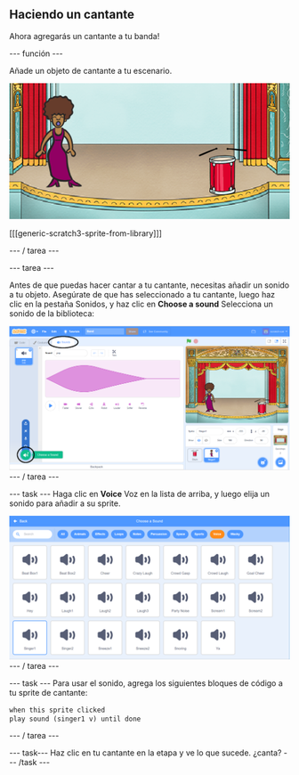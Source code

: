## Haciendo un cantante

Ahora agregarás un cantante a tu banda!

\--- función \---

Añade un objeto de cantante a tu escenario.

![captura de pantalla](images/band-singer-mic.png)

[[[generic-scratch3-sprite-from-library]]]

\--- / tarea \---

\--- tarea \---

Antes de que puedas hacer cantar a tu cantante, necesitas añadir un sonido a tu objeto. Asegúrate de que has seleccionado a tu cantante, luego haz clic en la pestaña Sonidos, y haz clic en **Choose a sound** Selecciona un sonido de la biblioteca:

![captura de pantalla](images/band-import-sound-annotated.png) \--- / tarea \---

\--- task \--- Haga clic en **Voice** Voz en la lista de arriba, y luego elija un sonido para añadir a su sprite.

![captura de pantalla](images/band-choose-sound.png) \--- / tarea \---

\--- task \--- Para usar el sonido, agrega los siguientes bloques de código a tu sprite de cantante:

```blocks3
when this sprite clicked
play sound (singer1 v) until done
```

\--- / tarea \---

\--- task\--- Haz clic en tu cantante en la etapa y ve lo que sucede. ¿canta? \--- /task \---